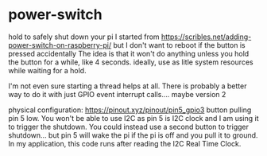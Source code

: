 # power-switch
hold to safely shut down your pi
I started from https://scribles.net/adding-power-switch-on-raspberry-pi/
but I don't want to reboot if the button is pressed accidentally
The idea is that it won't do anything unless you hold the button for a while, like 4 seconds.
ideally, use as litle system resources while waiting for a hold.

I'm not even sure starting a thread helps at all.
There is probably a better way to do it with just GPIO event interrupt calls.... maybe version 2

physical configuration:
https://pinout.xyz/pinout/pin5_gpio3
button pulling pin 5 low.
You won't be able to use I2C as pin 5 is I2C clock and I am using it to trigger the shutdown. You could instead use a second button to trigger shutdown... but pin 5 will wake the pi if the pi is off and you pull it to ground.
In my application, this code runs after reading the I2C Real Time Clock.
